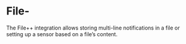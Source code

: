 # File-
The File++ integration allows storing multi-line notifications in a file or setting up a sensor based on a file’s content.
